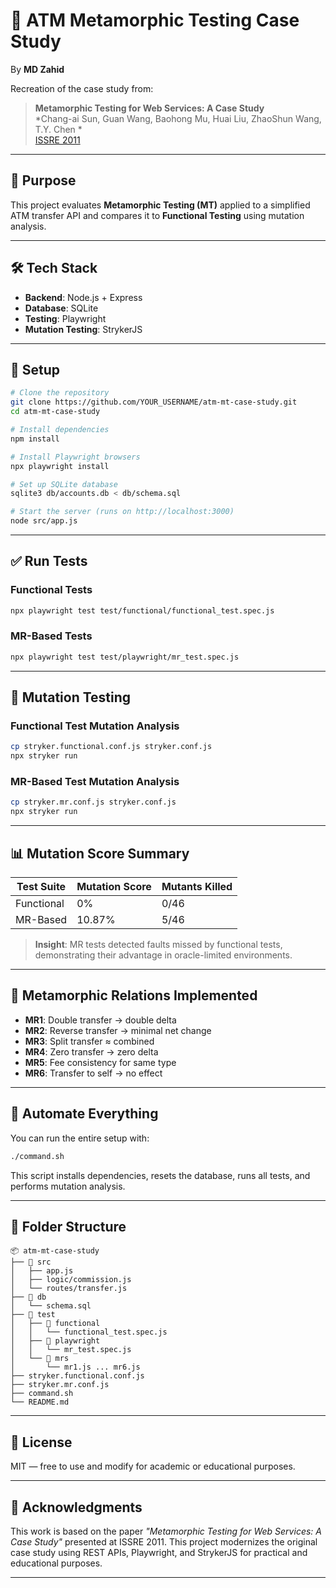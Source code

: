 # 💸 ATM Metamorphic Testing Case Study

By **MD Zahid**

Recreation of the case study from:

> **Metamorphic Testing for Web Services: A Case Study**  
> *Chang-ai Sun, Guan Wang, Baohong Mu, Huai Liu, ZhaoShun Wang, T.Y. Chen *  
> [ISSRE 2011](https://ieeexplore.ieee.org/document/6009400)

---

## 🎯 Purpose

This project evaluates **Metamorphic Testing (MT)** applied to a simplified ATM transfer API and compares it to **Functional Testing** using mutation analysis.

---

## 🛠️ Tech Stack

- **Backend**: Node.js + Express
- **Database**: SQLite
- **Testing**: Playwright
- **Mutation Testing**: StrykerJS

---

## 🚀 Setup

```bash
# Clone the repository
git clone https://github.com/YOUR_USERNAME/atm-mt-case-study.git
cd atm-mt-case-study

# Install dependencies
npm install

# Install Playwright browsers
npx playwright install

# Set up SQLite database
sqlite3 db/accounts.db < db/schema.sql

# Start the server (runs on http://localhost:3000)
node src/app.js
```

---

## ✅ Run Tests

### Functional Tests
```bash
npx playwright test test/functional/functional_test.spec.js
```

### MR-Based Tests
```bash
npx playwright test test/playwright/mr_test.spec.js
```

---

## 🧪 Mutation Testing

### Functional Test Mutation Analysis
```bash
cp stryker.functional.conf.js stryker.conf.js
npx stryker run
```

### MR-Based Test Mutation Analysis
```bash
cp stryker.mr.conf.js stryker.conf.js
npx stryker run
```

---

## 📊 Mutation Score Summary

| Test Suite      | Mutation Score | Mutants Killed |
|-----------------|----------------|----------------|
| Functional      | 0%             | 0/46           |
| MR-Based        | 10.87%           | 5/46           |

> **Insight**: MR tests detected faults missed by functional tests, demonstrating their advantage in oracle-limited environments.

---

## 🔁 Metamorphic Relations Implemented

- **MR1**: Double transfer → double delta
- **MR2**: Reverse transfer → minimal net change
- **MR3**: Split transfer ≈ combined
- **MR4**: Zero transfer → zero delta
- **MR5**: Fee consistency for same type
- **MR6**: Transfer to self → no effect

---

## 🧾 Automate Everything

You can run the entire setup with:
```bash
./command.sh
```
This script installs dependencies, resets the database, runs all tests, and performs mutation analysis.

---

## 📁 Folder Structure

```
📦 atm-mt-case-study
├── 📂 src
│   ├── app.js
│   ├── logic/commission.js
│   └── routes/transfer.js
├── 📂 db
│   └── schema.sql
├── 📂 test
│   ├── 📂 functional
│   │   └── functional_test.spec.js
│   ├── 📂 playwright
│   │   └── mr_test.spec.js
│   └── 📂 mrs
│       └── mr1.js ... mr6.js
├── stryker.functional.conf.js
├── stryker.mr.conf.js
├── command.sh
└── README.md
```

---

## 📜 License

MIT — free to use and modify for academic or educational purposes.

---

## 🙌 Acknowledgments

This work is based on the paper *"Metamorphic Testing for Web Services: A Case Study"* presented at ISSRE 2011. This project modernizes the original case study using REST APIs, Playwright, and StrykerJS for practical and educational purposes.


---



